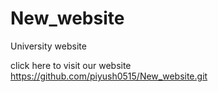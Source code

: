 # New_website
University website


click here to visit our website https://github.com/piyush0515/New_website.git



